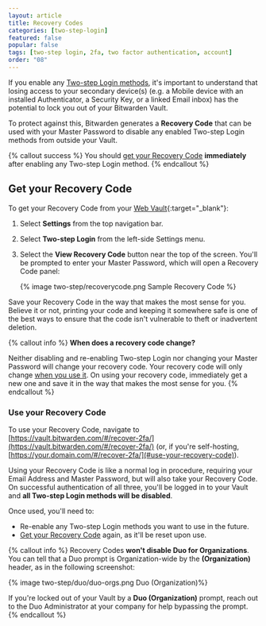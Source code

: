 ```yaml
---
layout: article
title: Recovery Codes
categories: [two-step-login]
featured: false
popular: false
tags: [two-step login, 2fa, two factor authentication, account]
order: "08"
---
```


If you enable any [Two-step Login methods]({{site.baseurl}}/article/setup-two-step-login/), it's important to understand that losing access to your secondary device(s) (e.g. a Mobile device with an installed Authenticator, a Security Key, or a linked Email inbox) has the potential to lock you out of your Bitwarden Vault.

To protect against this, Bitwarden generates a **Recovery Code** that can be used with your Master Password to disable any enabled Two-step Login methods from outside your Vault.

{% callout success %}
You should [get your Recovery Code](#get-your-recovery-code) **immediately** after enabling any Two-step Login method.
{% endcallout %}

## Get your Recovery Code

To get your Recovery Code from your [Web Vault](https://vault.bitwarden.com){:target="\_blank"}:

1. Select **Settings** from the top navigation bar.
2. Select **Two-step Login** from the left-side Settings menu.
3. Select the **View Recovery Code** button near the top of the screen. You'll be prompted to enter your Master Password, which will open a Recovery Code panel:

   {% image two-step/recoverycode.png Sample Recovery Code %}

Save your Recovery Code in the way that makes the most sense for you. Believe it or not, printing your code and keeping it somewhere safe is one of the best ways to ensure that the code isn't vulnerable to theft or inadvertent deletion.

{% callout info %}
**When does a recovery code change?**

Neither disabling and re-enabling Two-step Login nor changing your Master Password will change your recovery code. Your recovery code will only change [when you use it](#use-you-recovery-code). On using your recovery code, immediately get a new one and save it in the way that makes the most sense for you.
{% endcallout %}

### Use your Recovery Code

To use your Recovery Code, navigate to [https://vault.bitwarden.com/#/recover-2fa/](https://vault.bitwarden.com/#/recover-2fa/) (or, if you're self-hosting, [https://your.domain.com/#/recover-2fa/](#use-your-recovery-code)).

Using your Recovery Code is like a normal log in procedure, requiring your Email Address and Master Password, but will also take your Recovery Code. On successful authentication of all three, you'll be logged in to your Vault and **all Two-step Login methods will be disabled**.

Once used, you'll need to:

- Re-enable any Two-step Login methods you want to use in the future.
- [Get your Recovery Code](#get-your-recovery-code) again, as it'll be reset upon use.

{% callout info %}
Recovery Codes **won't disable Duo for Organizations**. You can tell that a Duo prompt is Organization-wide by the **(Organization)** header, as in the following screenshot:

{% image two-step/duo/duo-orgs.png Duo (Organization)%}

If you're locked out of your Vault by a **Duo (Organization)** prompt, reach out to the Duo Administrator at your company for help bypassing the prompt.
{% endcallout %}
